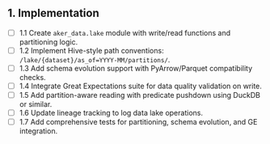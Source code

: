 ## 1. Implementation
- [ ] 1.1 Create `aker_data.lake` module with write/read functions and partitioning logic.
- [ ] 1.2 Implement Hive-style path conventions: `/lake/{dataset}/as_of=YYYY-MM/partitions/`.
- [ ] 1.3 Add schema evolution support with PyArrow/Parquet compatibility checks.
- [ ] 1.4 Integrate Great Expectations suite for data quality validation on write.
- [ ] 1.5 Add partition-aware reading with predicate pushdown using DuckDB or similar.
- [ ] 1.6 Update lineage tracking to log data lake operations.
- [ ] 1.7 Add comprehensive tests for partitioning, schema evolution, and GE integration.

